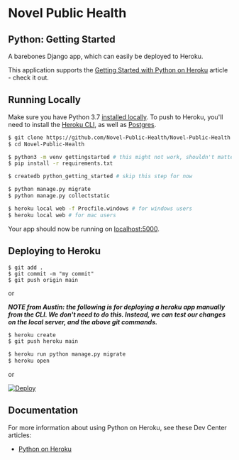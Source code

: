 # Novel Public Health
## Python: Getting Started

A barebones Django app, which can easily be deployed to Heroku.

This application supports the [Getting Started with Python on Heroku](https://devcenter.heroku.com/articles/getting-started-with-python) article - check it out.

## Running Locally

Make sure you have Python 3.7 [installed locally](http://install.python-guide.org). To push to Heroku, you'll need to install the [Heroku CLI](https://devcenter.heroku.com/articles/heroku-cli), as well as [Postgres](https://devcenter.heroku.com/articles/heroku-postgresql#local-setup).

```sh
$ git clone https://github.com/Novel-Public-Health/Novel-Public-Health.git
$ cd Novel-Public-Health

$ python3 -m venv gettingstarted # this might not work, shouldn't matter
$ pip install -r requirements.txt

$ createdb python_getting_started # skip this step for now

$ python manage.py migrate
$ python manage.py collectstatic

$ heroku local web -f Procfile.windows # for windows users
$ heroku local web # for mac users
```

Your app should now be running on [localhost:5000](http://localhost:5000/).

## Deploying to Heroku
```
$ git add .
$ git commit -m "my commit"
$ git push origin main
```
or

***NOTE from Austin: the following is for deploying a heroku app manually from the CLI. We don't need to do this. Instead, we can test our changes on the local server, and the above git commands.***
```sh
$ heroku create
$ git push heroku main

$ heroku run python manage.py migrate
$ heroku open
```
or

[![Deploy](https://www.herokucdn.com/deploy/button.svg)](https://heroku.com/deploy)

## Documentation

For more information about using Python on Heroku, see these Dev Center articles:

- [Python on Heroku](https://devcenter.heroku.com/categories/python)
